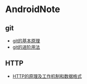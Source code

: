# AndroidNote
## git
* [git的基本原理](git/git的基本原理.md)
* [git的进阶用法](git/git的进阶用法.md)

## HTTP 
 * [HTTP的原理及工作机制和数据格式](http.md)
